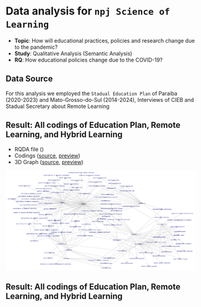 # Data analysis for `npj Science of Learning`

 - **Topic**: How will educational practices, policies and research change due to the pandemic?
 - **Study**: Qualitative Analysis (Semantic Analysis)
 - **RQ**: How educational policies change due to the COVID-19?

## Data Source

For this analysis we employed the `Stadual Education Plan` of Paraiba (2020-2023) and Mato-Grosso-do-Sul (2014-2024), Interviews of CIEB and Stadual Secretary about Remote Learning

## Result: All codings of Education Plan, Remote Learning, and Hybrid Learning

 - RQDA file ()
 - Codings ([source](), [preview](https://htmlpreview.github.io/?https://github.com/geiser/npj-sci-learning/blob/main/results/all-codings-d3graph.html))
 - 3D Graph ([source](), [preview]())
 
 ![Image of Yaktocat](https://github.com/geiser/npj-sci-learning/blob/main/results/all-codings.png)
 
 
 ## Result: All codings of Education Plan, Remote Learning, and Hybrid Learning
 
 

